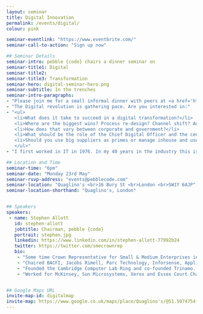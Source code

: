 ```yaml
---
layout: seminar
title: Digital Innovation
permalink: /events/digital/
colour: pink

seminar-eventlink: "https://www.eventbrite.com/"
seminar-call-to-action: "Sign up now"

## Seminar Details
seminar-intro: pebble {code} chairs a dinner seminar on
seminar-title1: Digital
seminar-title2:
seminar-title3: Transformation
seminar-hero: digital-seminar-hero.png
seminar-subtitle: In the trenches
seminar-intro-paragraphs:
- "Please join me for a small informal dinner with peers at <a href='http://www.quaglinos-restaurant.co.uk/'>Quaglino's</a> to discuss the latest in Digital Transformation and hear some case studies."
- "The Digital revolution is gathering pace. Are you interested in:"
- "<ul>
   <li>What does it take to succeed in a digital transformation?</li>
   <li>Where are the biggest wins? Process re-design? Channel shift? Added value? Other things?</li>
   <li>How does that vary between corporate and government?</li>
   <li>What should be the role of the Chief Digital Officer and the centre: driver or coach?</li>
   <li>Should you use big suppliers as primes or manage inhouse and use smaller suppliers? When is big beautiful and when is small beautiful?</li>
   </ul>"
- "I first worked in IT in 1976. In my 40 years in the industry this is the most exciting time. Please let me know if you would like to come or you can register below."

## Location and Time
seminar-time: "6pm"
seminar-date: "Monday 23rd May"
seminar-rsvp-address: "events@pebblecode.com"
seminar-location: "Quaglino's <br>16 Bury St <br>London <br>SW1Y 6AJP"
seminar-location-shorthand: "Quaglino's, London"


## Speakers
speakers:
 - name: Stephen Allott
   id: stephen-allott
   jobtitle: Chairman, pebble {code}
   portrait: stephen.jpg
   linkedin: https://www.linkedin.com/in/stephen-allott-77992b24
   twitter: https://twitter.com/smecrownrep
   bio:
    - "Some time Crown Representative for Small & Medium Enterprises in the Cabinet Office and UK delegate for the D5."
    - "Chaired BACFI, Jacobs Rimell, Parc Technology, Inforsense, Applied Generics, COE Group Plc, The Red Gate Council of Advisers, Tideway Systems and Trinamo. NXD on Bright Computing, Trampoline and Zeus."
    - "Founded the Cambridge Computer Lab Ring and co-founded Trinamo. President, CFO and main board director of Micromuse Inc. (NASDAQ: MUSE)."
    - "Worked for McKinsey, Sun Microsystems, Xerox and Essex Court Chambers. Graduate of Trinity College Cambridge, Barrister (Gray’s Inn), Member of the Bar Council of England and Wales, City Fellow of Hughes Hall Cambridge University."


## Google Maps URL
invite-map-id: digitalmap
invite-map: https://www.google.co.uk/maps/place/Quaglino's/@51.5074754,-0.1389263,15z/data=!4m2!3m1!1s0x0:0x2404324ade487ffa?sa=X&ved=0ahUKEwiaw5f1343MAhUGExoKHZogBscQ_BIIhgEwDQ
---
```

